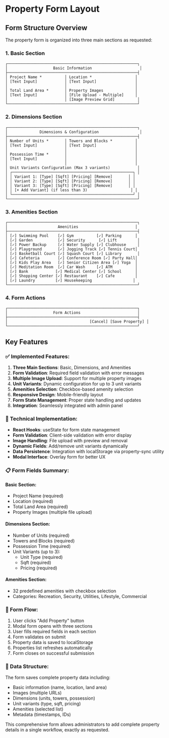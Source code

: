 # Property Form Layout

## Form Structure Overview

The property form is organized into three main sections as requested:

### 1. Basic Section
```
┌─────────────────────────────────────────────────────────┐
│                    Basic Information                     │
├─────────────────────────────────────────────────────────┤
│ Project Name *          │ Location *                   │
│ [Text Input]            │ [Text Input]                 │
│                         │                              │
│ Total Land Area *       │ Property Images              │
│ [Text Input]            │ [File Upload - Multiple]     │
│                         │ [Image Preview Grid]          │
└─────────────────────────────────────────────────────────┘
```

### 2. Dimensions Section
```
┌─────────────────────────────────────────────────────────┐
│              Dimensions & Configuration                  │
├─────────────────────────────────────────────────────────┤
│ Number of Units *       │ Towers and Blocks *          │
│ [Text Input]            │ [Text Input]                 │
│                         │                              │
│ Possession Time *       │                              │
│ [Text Input]            │                              │
│                         │                              │
│ Unit Variants Configuration (Max 3 variants)            │
│ ┌─────────────────────────────────────────────────────┐ │
│ │ Variant 1: [Type] [Sqft] [Pricing] [Remove]       │ │
│ │ Variant 2: [Type] [Sqft] [Pricing] [Remove]       │ │
│ │ Variant 3: [Type] [Sqft] [Pricing] [Remove]       │ │
│ │ [+ Add Variant] (if less than 3)                   │ │
│ └─────────────────────────────────────────────────────┘ │
└─────────────────────────────────────────────────────────┘
```

### 3. Amenities Section
```
┌─────────────────────────────────────────────────────────┐
│                      Amenities                         │
├─────────────────────────────────────────────────────────┤
│ [✓] Swimming Pool    [✓] Gym          [✓] Parking      │
│ [✓] Garden           [✓] Security      [✓] Lift         │
│ [✓] Power Backup     [✓] Water Supply [✓] Clubhouse     │
│ [✓] Playground       [✓] Jogging Track [✓] Tennis Court│
│ [✓] Basketball Court [✓] Squash Court [✓] Library       │
│ [✓] Cafeteria        [✓] Conference Room [✓] Party Hall│
│ [✓] Kids Play Area   [✓] Senior Citizen Area [✓] Yoga  │
│ [✓] Meditation Room  [✓] Car Wash     [✓] ATM          │
│ [✓] Bank            [✓] Medical Center [✓] School      │
│ [✓] Shopping Center [✓] Restaurant    [✓] Cafe         │
│ [✓] Laundry         [✓] Housekeeping                  │
└─────────────────────────────────────────────────────────┘
```

### 4. Form Actions
```
┌─────────────────────────────────────────────────────────┐
│                    Form Actions                         │
├─────────────────────────────────────────────────────────┤
│                                    [Cancel] [Save Property] │
└─────────────────────────────────────────────────────────┘
```

## Key Features

### ✅ Implemented Features:
1. **Three Main Sections**: Basic, Dimensions, and Amenities
2. **Form Validation**: Required field validation with error messages
3. **Multiple Image Upload**: Support for multiple property images
4. **Unit Variants**: Dynamic configuration for up to 3 unit variants
5. **Amenities Selection**: Checkbox-based amenity selection
6. **Responsive Design**: Mobile-friendly layout
7. **Form State Management**: Proper state handling and updates
8. **Integration**: Seamlessly integrated with admin panel

### 🔧 Technical Implementation:
- **React Hooks**: useState for form state management
- **Form Validation**: Client-side validation with error display
- **Image Handling**: File upload with preview and removal
- **Dynamic Fields**: Add/remove unit variants dynamically
- **Data Persistence**: Integration with localStorage via property-sync utility
- **Modal Interface**: Overlay form for better UX

### 📋 Form Fields Summary:

#### Basic Section:
- Project Name (required)
- Location (required) 
- Total Land Area (required)
- Property Images (multiple file upload)

#### Dimensions Section:
- Number of Units (required)
- Towers and Blocks (required)
- Possession Time (required)
- Unit Variants (up to 3):
  - Unit Type (required)
  - Sqft (required)
  - Pricing (required)

#### Amenities Section:
- 32 predefined amenities with checkbox selection
- Categories: Recreation, Security, Utilities, Lifestyle, Commercial

### 🎯 Form Flow:
1. User clicks "Add Property" button
2. Modal form opens with three sections
3. User fills required fields in each section
4. Form validates on submit
5. Property data is saved to localStorage
6. Properties list refreshes automatically
7. Form closes on successful submission

### 💾 Data Structure:
The form saves complete property data including:
- Basic information (name, location, land area)
- Images (multiple URLs)
- Dimensions (units, towers, possession)
- Unit variants (type, sqft, pricing)
- Amenities (selected list)
- Metadata (timestamps, IDs)

This comprehensive form allows administrators to add complete property details in a single workflow, exactly as requested.
